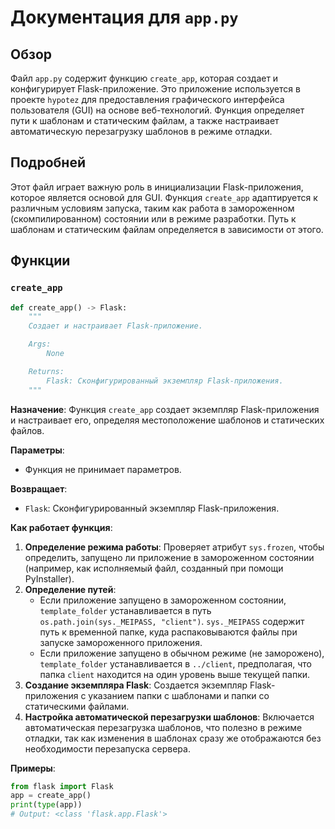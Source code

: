 # Документация для `app.py`

## Обзор

Файл `app.py` содержит функцию `create_app`, которая создает и конфигурирует Flask-приложение. Это приложение используется в проекте `hypotez` для предоставления графического интерфейса пользователя (GUI) на основе веб-технологий. Функция определяет пути к шаблонам и статическим файлам, а также настраивает автоматическую перезагрузку шаблонов в режиме отладки.

## Подробней

Этот файл играет важную роль в инициализации Flask-приложения, которое является основой для GUI. Функция `create_app` адаптируется к различным условиям запуска, таким как работа в замороженном (скомпилированном) состоянии или в режиме разработки. Путь к шаблонам и статическим файлам определяется в зависимости от этого.

## Функции

### `create_app`

```python
def create_app() -> Flask:
    """
    Создает и настраивает Flask-приложение.

    Args:
        None

    Returns:
        Flask: Сконфигурированный экземпляр Flask-приложения.
    """
```

**Назначение**: Функция `create_app` создает экземпляр Flask-приложения и настраивает его, определяя местоположение шаблонов и статических файлов.

**Параметры**:
- Функция не принимает параметров.

**Возвращает**:
- `Flask`: Сконфигурированный экземпляр Flask-приложения.

**Как работает функция**:
1. **Определение режима работы**: Проверяет атрибут `sys.frozen`, чтобы определить, запущено ли приложение в замороженном состоянии (например, как исполняемый файл, созданный при помощи PyInstaller).
2. **Определение путей**:
   - Если приложение запущено в замороженном состоянии, `template_folder` устанавливается в путь `os.path.join(sys._MEIPASS, "client")`. `sys._MEIPASS` содержит путь к временной папке, куда распаковываются файлы при запуске замороженного приложения.
   - Если приложение запущено в обычном режиме (не заморожено), `template_folder` устанавливается в `../client`, предполагая, что папка `client` находится на один уровень выше текущей папки.
3. **Создание экземпляра Flask**: Создается экземпляр Flask-приложения с указанием папки с шаблонами и папки со статическими файлами.
4. **Настройка автоматической перезагрузки шаблонов**: Включается автоматическая перезагрузка шаблонов, что полезно в режиме отладки, так как изменения в шаблонах сразу же отображаются без необходимости перезапуска сервера.

**Примеры**:
```python
from flask import Flask
app = create_app()
print(type(app))
# Output: <class 'flask.app.Flask'>